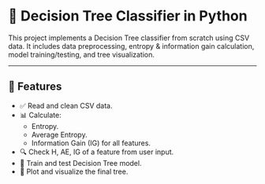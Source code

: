 # 🌳 Decision Tree Classifier in Python

This project implements a Decision Tree classifier from scratch using CSV data. It includes data preprocessing, entropy & information gain calculation, model training/testing, and tree visualization.

---

## 📂 Features

- ✅ Read and clean CSV data.  
- 📊 Calculate:
  - Entropy.  
  - Average Entropy.  
  - Information Gain (IG) for all features.  
- 🔍 Check H, AE, IG of a feature from user input.  
- 🧠 Train and test Decision Tree model.  
- 🌲 Plot and visualize the final tree. 
